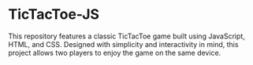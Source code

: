 # TicTacToe-JS
This repository features a classic TicTacToe game built using JavaScript, HTML, and CSS. Designed with simplicity and interactivity in mind, this project allows two players to enjoy the game on the same device.
